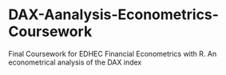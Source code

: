 # DAX-Aanalysis-Econometrics-Coursework
Final Coursework for EDHEC Financial Econometrics with R. An econometrical analysis of the DAX index

